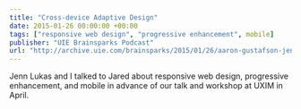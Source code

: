 ```yaml
---
title: "Cross-device Adaptive Design"
date: 2015-01-26 00:00:00 +00:00
tags: ["responsive web design", "progressive enhancement", mobile]
publisher: "UIE Brainsparks Podcast"
url: "http://archive.uie.com/brainsparks/2015/01/26/aaron-gustafson-jenn-lukas-cross-device-adaptive-design/"
---
```


Jenn Lukas and I talked to Jared about responsive web design, progressive enhancement, and mobile in advance of our talk and workshop at UXIM in April.
